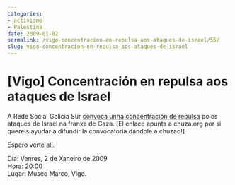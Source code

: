 ```yaml
---
categories:
- activismo
- Palestina
date: 2009-01-02
permalink: /vigo-concentracion-en-repulsa-aos-ataques-de-israel/55/
slug: vigo-concentracion-en-repulsa-aos-ataques-de-israel
---
```


# [Vigo] Concentración en repulsa aos ataques de Israel

A Rede Social Galicia Sur [convoca unha concentración de repulsa](http://esfgalicia.blogspot.com/2009/01/concentracin-en-vigo-condena-aos.html) polos ataques de Israel na franxa de Gaza. \[El enlace apunta a chuza.org por si quereis ayudar a difundir la convocatoria dándole a chuzao!\]

Espero verte alí.

Día: Venres, 2 de Xaneiro de 2009  
Hora: 20:00  
Lugar: Museo Marco, Vigo.